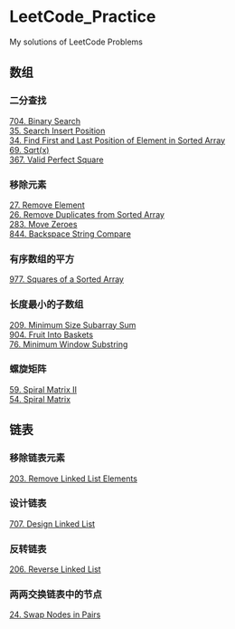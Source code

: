 # LeetCode_Practice
My solutions of LeetCode Problems

## 数组
### 二分查找
[704. Binary Search](https://github.com/HikariXuXu/LeetCode_Practice/blob/main/704.%20Binary%20Search.md)<br>
[35. Search Insert Position](https://github.com/HikariXuXu/LeetCode_Practice/blob/main/35.%20Search%20Insert%20Position.md)<br>
[34. Find First and Last Position of Element in Sorted Array](https://github.com/HikariXuXu/LeetCode_Practice/blob/main/34.%20Find%20First%20and%20Last%20Position%20of%20Element%20in%20Sorted%20Array.md)<br>
[69. Sqrt(x)](https://github.com/HikariXuXu/LeetCode_Practice/blob/main/69.%20Sqrt(x).md)<br>
[367. Valid Perfect Square](https://github.com/HikariXuXu/LeetCode_Practice/blob/main/367.%20Valid%20Perfect%20Square.md)
### 移除元素
[27. Remove Element](https://github.com/HikariXuXu/LeetCode_Practice/blob/main/27.%20Remove%20Element.md)<br>
[26. Remove Duplicates from Sorted Array](https://github.com/HikariXuXu/LeetCode_Practice/blob/main/26.%20Remove%20Duplicates%20from%20Sorted%20Array.md)<br>
[283. Move Zeroes](https://github.com/HikariXuXu/LeetCode_Practice/blob/main/283.%20Move%20Zeroes.md)<br>
[844. Backspace String Compare](https://github.com/HikariXuXu/LeetCode_Practice/blob/main/844.%20Backspace%20String%20Compare.md)
### 有序数组的平方
[977. Squares of a Sorted Array](https://github.com/HikariXuXu/LeetCode_Practice/blob/main/977.%20Squares%20of%20a%20Sorted%20Array.md)
### 长度最小的子数组
[209. Minimum Size Subarray Sum](https://github.com/HikariXuXu/LeetCode_Practice/blob/main/209.%20Minimum%20Size%20Subarray%20Sum.md)<br>
[904. Fruit Into Baskets](https://github.com/HikariXuXu/LeetCode_Practice/blob/main/904.%20Fruit%20Into%20Baskets.md)<br>
[76. Minimum Window Substring](https://github.com/HikariXuXu/LeetCode_Practice/blob/main/76.%20Minimum%20Window%20Substring.md)
### 螺旋矩阵
[59. Spiral Matrix II](https://github.com/HikariXuXu/LeetCode_Practice/blob/main/59.%20Spiral%20Matrix%20II.md)<br>
[54. Spiral Matrix](https://github.com/HikariXuXu/LeetCode_Practice/blob/main/54.%20Spiral%20Matrix.md)

## 链表
### 移除链表元素
[203. Remove Linked List Elements](https://github.com/HikariXuXu/LeetCode_Practice/blob/main/203.%20Remove%20Linked%20List%20Elements.md)<br>
### 设计链表
[707. Design Linked List](https://github.com/HikariXuXu/LeetCode_Practice/blob/main/707.%20Design%20Linked%20List.md)<br>
### 反转链表
[206. Reverse Linked List](https://github.com/HikariXuXu/LeetCode_Practice/blob/main/206.%20Reverse%20Linked%20List.md)<br>
### 两两交换链表中的节点
[24. Swap Nodes in Pairs](https://github.com/HikariXuXu/LeetCode_Practice/blob/main/24.%20Swap%20Nodes%20in%20Pairs.md)<br>



